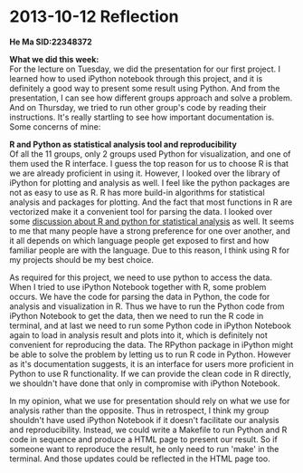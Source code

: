 2013-10-12 Reflection
=====================

**He Ma     SID:22348372**

**What we did this week:**  
For the lecture on Tuesday, we did the presentation for our first project. I learned how to used iPython notebook through this project, and it is definitely a good way to present some result using Python. And from the presentation, I can see how different groups approach and solve a problem. And on Thursday, we tried to run other group's code by reading their instructions. It's really startling to see how important documentation is. Some concerns of mine:  

**R and Python as statistical analysis tool and reproducibility**  
Of all the 11 groups, only 2 groups used Python for visualization, and one of them used the R interface. I guess the top reason for us to choose R is that we are already proficient in using it. However, I looked over the library of iPython for plotting and analysis as well. I feel like the python packages are not as easy to use as R. R has more build-in algorithms for statistical analysis and packages for plotting. And the fact that most functions in R are vectorized make it a convenient tool for parsing the data. I looked over some [discussion about R and python for statistical analysis](http://www.biostars.org/p/72173/) as well. It seems to me that many people have a strong preference for one over another, and it all depends on which language people get exposed to first and how familiar people are with the language. Due to this reason, I think using R for my projects should be my best choice.  

As required for this project, we need to use python to access the data. When I tried to use iPython Notebook together with R, some problem occurs. We have the code for parsing the data in Python, the code for analysis and visualization in R. Thus we have to run the Python code from iPython Notebook to get the data, then we need to run the R code in terminal, and at last we need to run some Python code in iPython Notebook again to load in analysis result and plots into it, which is definitely not convenient for reproducing the data. The RPython package in iPython might be able to solve the problem by letting us to run R code in Python. However as it's documentation suggests, it is an interface for users more proficient in Python to use R functionality. If we can provide the clean code in R directly, we shouldn't have done that only in compromise with iPython Notebook.  

In my opinion, what we use for presentation should rely on what we use for analysis rather than the opposite. Thus in retrospect, I think my group shouldn't have used iPython Notebook if it doesn't facilitate our analysis and reproducibility. Instead, we could write a Makefile to run Python and R code in sequence and produce a HTML page to present our result. So if someone want to reproduce the result, he only need to run 'make' in the terminal. And those updates could be reflected in the HTML page too.  

